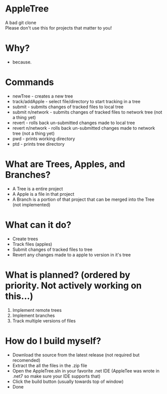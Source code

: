 # AppleTree
A bad git clone
<br>Please don't use this for projects that matter to you!

# Why?
- because.

# Commands
- newTree - creates a new tree
- track/addApple - select file/directory to start tracking in a tree
- submit - submits changes of tracked files to local tree
- submit n/network - submits changes of tracked files to network tree (not a thing yet)
- revert - rolls back un-submitted changes made to local tree
- revert n/network - rolls back un-submitted changes made to network tree (not a thing yet)
- pwd - prints working directory
- ptd - prints tree directory

# What are Trees, Apples, and Branches?
- A Tree is a entire project
- A Apple is a file in that project
- A Branch is a portion of that project that can be merged into the Tree (not implemented)

# What can it do?
- Create trees
- Track files (apples)
- Submit changes of tracked files to tree
- Revert any changes made to a apple to version in it's tree

# What is planned? (ordered by priority. Not actively working on this...)
1. Implement remote trees
2. Implement branches
3. Track multiple versions of files

# How do I build myself?
- Download the source from the latest release (not required but recomended)
- Extract the all the files in the .zip file
- Open the AppleTree.sln in your favorite .net IDE (AppleTee was wrote in .net7 so make sure your IDE supports that)
- Click the build button (usually towards top of window)
- Done
